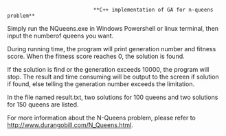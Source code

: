                                 **C++ implementation of GA for n-queens problem**
Simply run the NQueens.exe in Windows Powershell or linux terminal, then input the numberof queens you want.

During running time, the program will print generation number and fitness score. When the fitness score reaches 0, the solution is found. 

If the solution is find or the generation exceeds 10000, the program will stop. The result and time consuming will be output to the screen if solution if found, else telling the generation number exceeds the limitation.   

In the file named result.txt, two solutions for 100 queens and two solutions for 150 queens are listed.



For more information about the N-Queens problem, please refer to http://www.durangobill.com/N_Queens.html.